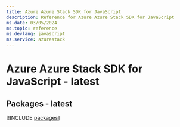 ```yaml
---
title: Azure Azure Stack SDK for JavaScript
description: Reference for Azure Azure Stack SDK for JavaScript
ms.date: 03/05/2024
ms.topic: reference
ms.devlang: javascript
ms.service: azurestack
---
```

# Azure Azure Stack SDK for JavaScript - latest
## Packages - latest
[!INCLUDE [packages](azure-stack-index.md)]